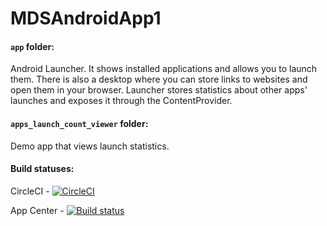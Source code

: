 # MDSAndroidApp1

#### `app` folder:

Android Launcher. It shows installed applications and allows you to launch them.
There is also a desktop where you can store links to websites and open them in your browser.
Launcher stores statistics about other apps' launches and exposes it through the ContentProvider.

#### `apps_launch_count_viewer` folder:

Demo app that views launch statistics. 

#### Build statuses:

CircleCI - [![CircleCI](https://circleci.com/gh/yks72p/MDSAndroidApp1/tree/dev.svg?style=svg)](https://circleci.com/gh/yks72p/MDSAndroidApp1/tree/dev)

App Center - [![Build status](https://build.appcenter.ms/v0.1/appEntities/f76580b5-c507-42fd-a93d-a277986dc139/branches/dev/badge)](https://appcenter.ms)
